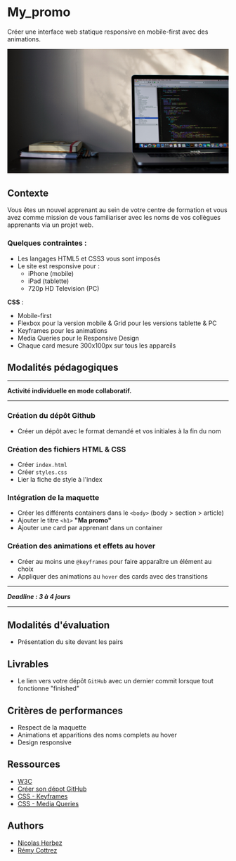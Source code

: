 # My_promo

Créer une interface web statique responsive en mobile-first avec des animations.

![Brief Ma_promo](./brief_my_promo.jpg)


## Contexte

Vous êtes un nouvel apprenant au sein de votre centre de formation et vous avez comme mission de vous familiariser avec les noms de vos collègues apprenants via un projet web.

### Quelques contraintes :
- Les langages HTML5 et CSS3 vous sont imposés
- Le site est responsive pour :
  - iPhone (mobile)
  - iPad (tablette)
  - 720p HD Television (PC)

**CSS** :
- Mobile-first
- Flexbox pour la version mobile & Grid pour les versions tablette & PC
- Keyframes pour les animations
- Media Queries pour le Responsive Design
- Chaque card mesure 300x100px sur tous les appareils

## Modalités pédagogiques

---

**Activité individuelle en mode collaboratif.**

---

### Création du dépôt Github

- Créer un dépôt avec le format demandé et vos initiales à la fin du nom


### Création des fichiers HTML & CSS

- Créer `index.html`
- Créer `styles.css`
- Lier la fiche de style à l'index


### Intégration de la maquette

- Créer les différents containers dans le `<body>` (body > section > article)
- Ajouter le titre `<h1>` **"Ma promo"**
- Ajouter une card par apprenant dans un container


### Création des animations et effets au hover

- Créer au moins une `@keyframes` pour faire apparaître un élément au choix
- Appliquer des animations au `hover` des cards avec des transitions

---
 
***Deadline : 3 à 4 jours***

---

## Modalités d'évaluation

- Présentation du site devant les pairs


## Livrables

- Le lien vers votre dépôt `GitHub` avec un dernier commit lorsque tout fonctionne "finished"

## Critères de performances

- Respect de la maquette
- Animations et apparitions des noms complets au hover
- Design responsive


## Ressources

- [W3C](https://validator.w3.org/)
- [Créer son dépot GitHub](https://docs.github.com/fr/repositories/creating-and-managing-repositories/quickstart-for-repositories)
- [CSS - Keyframes](https://developer.mozilla.org/fr/docs/Web/CSS/@keyframes)
- [CSS - Media Queries](https://developer.mozilla.org/fr/docs/Web/CSS/CSS_media_queries/Using_media_queries)


## Authors

- [Nicolas Herbez](https://github.com/nicolas-herbez)
- [Rémy Cottrez](https://github.com/RemyCTRZ)
